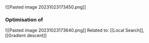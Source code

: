 ![[Pasted image 20231023173450.png]]

### Optimisation of
![[Pasted image 20231023173640.png]]
Related to: [[Local Search]], [[Gradient descent]]